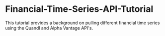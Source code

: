 # Financial-Time-Series-API-Tutorial
This tutorial provides a background on pulling different financial time series using the Quandl and Alpha Vantage API's.
